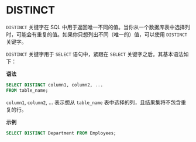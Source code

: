 # DISTINCT

`DISTINCT` 关键字在 SQL 中用于返回唯一不同的值。当你从一个数据库表中选择列时，可能会有重复的值。如果你只想列出不同（唯一的）值，可以使用 `DISTINCT` 关键字。

`DISTINCT` 关键字用于 `SELECT` 语句中，紧跟在 `SELECT` 关键字之后。其基本语法如下：

**语法**
```sql
SELECT DISTINCT column1, column2, ...
FROM table_name;
```

`column1`, `column2`, ... 表示想从 `table_name` 表中选择的列，且结果集将不包含重复的行。

**示例**
```sql
SELECT DISTINCT Department FROM Employees;
```